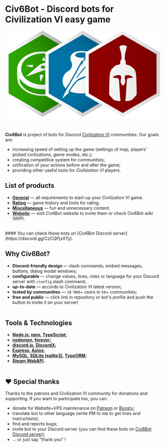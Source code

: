 # Civ6Bot - Discord bots for Civilization VI easy game
<p align="center">
    <img src="./../images/merged.png">
</p>
<br>

**Civ6Bot** is project of bots for Discord [Civilization VI](https://civilization.com/) communities. Our goals are:
- increasing speed of setting up the game (settings of map, players' picked civilizations, game modes, etc.);
- creating competitive system for communities;
- unification of your actions before and after the game;
- providing other useful tools for *Civilization VI* players.

## <a name="list"></a>List of products
- [**General**](https://github.com/civ6bot/general) — all requirements to start-up your Civilization VI game.
- [**Rating**](https://github.com/civ6bot/rating) — game history and tools for rating.
- [**Miscellaneous**](https://github.com/civ6bot/miscellaneous) — fun and unnecessary content.
- [**Website**](https://github.com/civ6bot/website) — visit Civ6Bot website to invite them or check Civ6Bot wiki (WIP).
<br>
#### You can check these bots on [Civ6Bot Discord server](https://discord.gg/CzCQPjxXTy).
<br>

## <a name="list"></a>Why Civ6Bot?
- **Discord-friendly design** — slash commands, embed messages, buttons, dialog modal windows;
- **configurable** — change values, lines, roles or language for your Discord server with `/config` slash command;
- **up-to-date** — accords to Civilization VI latest version;
- **tested by communities** —  `20'000`+ users in `50`+ communities;
- **free and public** — click link in repository or bot's profile and push the button to invite it on your server!
<br><br>

## <a name="tools"></a>Tools & Technologies
* **[Node.js](https://nodejs.org/en/), [npm](https://www.npmjs.com/), [TypeScript](https://www.typescriptlang.org/);**
* **[nodemon](https://www.npmjs.com/package/nodemon), [forever](https://www.npmjs.com/package/forever);**
* **[discord.js](https://discord.js.org/#/), [DiscordX](https://www.npmjs.com/package/discordx);**
* **[Express](https://expressjs.com/), [Axios](https://www.npmjs.com/package/axios);**
* **[MySQL](https://www.npmjs.com/package/mysql), [SQLite (sqlite3)](https://www.npmjs.com/package/sqlite3), [TypeORM](https://typeorm.io/);**
* **[Steam WebAPI](https://steamcommunity.com/dev).**
<br><br>

## <a name="thanks"></a>❤️ Special thanks
Thanks to the patrons and Civilization VI community for donations and supporting. If you want to participate too, you can:
- donate for Website+VPS maintenance on [Patreon](https://www.patreon.com/civ6bot) or [Boosty](https://boosty.to/civ6bot);
- translate bot to other language (write PM to me to get lines and instructions);
- find and reports bugs;
- invite bot to your Discord server (you can find these bots on [Civ6Bot Discord server](https://discord.gg/CzCQPjxXTy));
- ... or just say "thank you" !

